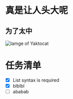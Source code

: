 # 真是让人头大呢
## 为了太中
![Iamge of Yaktocat](http://octodex.github.com/images/yaktocat.png)
# 任务清单
-[x] List syntax is required
-[x] blblbl
-[ ] ababab
